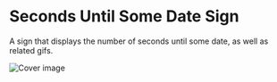 # Seconds Until Some Date Sign
A sign that displays the number of seconds until some date, as well as related gifs.

![Cover image](misc/cover.png)
